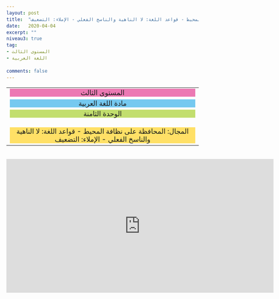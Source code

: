 ```yaml
---
layout: post
title:  "المستوى الثالث - مادة اللغة العربية - الوحدة الثامنة - المجال: المحافظة على نظافة المحيط - قواعد اللغة: لا الناهية والناسخ الفعلي - الإملاء: التضعيف"
date:   2020-04-04
excerpt: ""
niveau3: true
tag:
- المستوى الثالث 
- اللغة العربية

comments: false
---
```

<center>   
   <img style="display: none;" src="/assets/img/thumbnails/3-8-SanabilMedia.com.jpg" alt="" width="1" height="1">
<table dir="rtl" style="width: 100%; text-align: center; font-size: large;"><tbody>
<tr><td><div style="background-color: #ec79b3;"><span>
المستوى الثالث
</span></div></td></tr>
<tr><td><div style="background-color: #75c9f0; "><span>
مادة اللغة العربية
</span></div></td></tr>
<tr><td><div style="background-color: #c2de6e; "><span>
 الوحدة الثامنة

</span></div></td></tr><tr>
<td><div style="background-color: #ffe066; ">
المجال: المحافظة على نظافة المحيط - قواعد اللغة: لا الناهية والناسخ الفعلي - الإملاء: التضعيف

</div></td></tr>
</tbody></table><br>
<iframe width="700px" height="350px" src="https://www.youtube.com/embed/lp0EosqvtFY?rel=0&controls=1&showinfo=0&modestbranding=1&enablejsapi=1" allowfullscreen frameborder="0" ></iframe>
</center>
